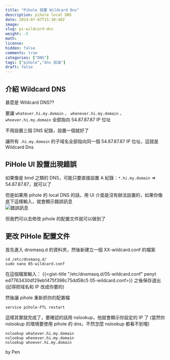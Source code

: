 ```yaml
---
title: "Pihole 設置 Wildcard Dns"
description: pihole local DNS
date: 2024-07-07T15:30:40Z
image: 
slug: pi-wildcard-dns
weight: -5
math: 
license: 
hidden: false
comments: true
categories: ["DNS"]
tags: ["pihole","dns 加油"]
draft: false
---
```


## 介紹 Wildcard DNS
甚麼是 Wildcard DNS??  

要讓 ```whatever.hi.my.domain``` 、
 ```whenever.hi.my.domain``` 、 
 ```whoever.hi.my.domain``` 全部指向 54.87.87.87 IP 位址  
 
不用設置三個 DNS 紀錄，設置一個就好了  

讓所有 ```.hi.my.domain``` 的子域名全部指向同一個 54.87.87.87 IP 位址，這就是 Wildcard Dns  

## PiHole UI 設置出現錯誤
如果像是 bind 之類的 DNS，可能只要直接設置 A 紀錄：```*.hi.my.domain``` => 54.87.87.87，就可以了  

但是如果用 pihole 的 local DNS 的話，用 UI 介面是沒有辦法設置的，如果你像底下這樣輸入，就會顯示錯誤訊息  
![錯誤訊息](https://myrr.penli.quest/content/pihole-wildcard-dns/pidns.webp)  

但我們可以去修改 pihole 的配置文件就可以做到了  

## 更改 PiHole 配置文件

首先進入 dnsmasq.d 的資料夾，然後新建立一個 XX-wildcard.conf 的檔案  

```shell
cd /etc/dnsmasq.d/
sudo nano 05-wildcard.conf
```

在這個檔案輸入：
 {{<gist-title "/etc/dnsmasq.d/05-wildcard.conf" penyt ed7763430df29eb1475f398c75dd58c5 05-wildcard.conf>}}
之後保存退出 (記得把域名和 IP 改成你要的)  

然後讓 pihole 重新抓你的配置檔
```shell
service pihole-FTL restart
```

這樣其實就完成了，要確認的話用 nslookup，他就會顯示你設定的 IP 了 (當然你 nslookup 的環境要使用 pihole 的 dns，不然怎麼 nslookup 都看不到喔)

```shell
nslookup whatever.hi.my.domain
nslookup whenever.hi.my.domain
nslookup whoever.hi.my.domain
```

by Pen